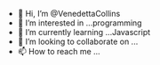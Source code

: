 - 👋 Hi, I’m @VenedettaCollins
- 👀 I’m interested in ...programming
- 🌱 I’m currently learning ...Javascript
- 💞️ I’m looking to collaborate on ...
- 📫 How to reach me ...

<!---
VenedettaCollins/VenedettaCollins is a ✨ special ✨ repository because its `README.md` (this file) appears on your GitHub profile.
You can click the Preview link to take a look at your changes.
--->
